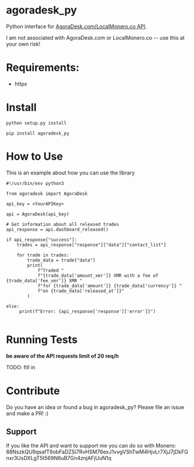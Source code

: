 # agoradesk_py
Python interface for [AgoraDesk.com/LocalMonero.co API](https://agoradesk.com/api-docs/v1).

I am not associated with AgoraDesk.com or LocalMonero.co -- use this at your own risk!

# Requirements:
* httpx

# Install
`python setup.py install`

`pip install agoradesk_py`

# How to Use
This is an example about how you can use the library

```
#!/usr/bin/env python3

from agoradesk import AgoraDesk

api_key = <YourAPIKey>

api = AgoraDesk(api_key)

# Get information about all released trades
api_response = api.dashboard_released()

if api_response["success"]:
    trades = api_response["response"]["data"]["contact_list"]

    for trade in trades:
        trade_data = trade["data"]
        print(
            f"Traded "
            f"{trade_data['amount_xmr']} XMR with a fee of {trade_data['fee_xmr']} XMR "
            f"for {trade_data['amount']} {trade_data['currency']} "
            f"on {trade_data['released_at']}"
        )

else:
     print(f"Error: {api_response['response']['error']}")
     
```

# Running Tests
**be aware of the API requests limit of 20 req/h**

TODO: fill in 

# Contribute
Do you have an idea or found a bug in agoradesk_py? Please file an issue and make a PR! :)

## Support
If you like the API and want to support me you can do so with
Monero: 
    88NszkQU9qsafT9obFaDZSi7RvHSM76exJ1vvgVShTwM4HjvLr7XjJ7jDkFGnxr3UsDXLgT5t569N6uB7Gn4znjAFjUuN1q